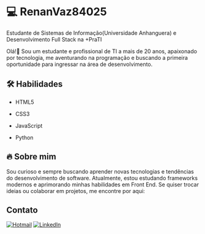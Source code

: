 

<h1>💻 RenanVaz84025 </h1> Estudante de Sistemas de Informação(Universidade Anhanguera) e Desenvolvimento Full Stack na +PraTI

Olá!👋 Sou um estudante e profissional de TI a mais de 20 anos, apaixonado por tecnologia, me aventurando na programação e buscando a primeira 
oportunidade para ingressar na área de desenvolvimento.

<h2>🛠️ Habilidades</h2>

- HTML5 

- CSS3
  
- JavaScript
  
- Python

<h2>🔥 Sobre mim</h2>
Sou curioso e sempre buscando aprender novas tecnologias e tendências do desenvolvimento de software. Atualmente, estou estudando frameworks modernos e aprimorando minhas habilidades em Front End.
Se quiser trocar ideias ou colaborar em projetos, me encontre por aqui:

<h2>Contato</h2>

[![Hotmail](https://img.shields.io/badge/Hotmail-0078D4?style=for-the-badge&logo=microsoft-outlook&logoColor=white)](renan_vaz1@hotmail.com)  [![LinkedIn](https://img.shields.io/badge/LinkedIn-0077B5?style=for-the-badge&logo=linkedin&logoColor=white)](https://www.linkedin.com/in/renan-luiz-bezerra-vaz-93a741163/)


